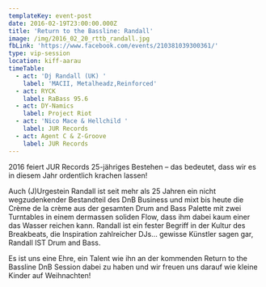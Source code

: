 ```yaml
---
templateKey: event-post
date: 2016-02-19T23:00:00.000Z
title: 'Return to the Bassline: Randall'
image: /img/2016_02_20_rttb_randall.jpg
fbLink: 'https://www.facebook.com/events/210381039300361/'
type: vip-session
location: kiff-aarau
timeTable:
  - act: 'Dj Randall (UK) '
    label: 'MACII, Metalheadz,Reinforced'
  - act: RYCK
    label: RaBass 95.6
  - act: DY-Namics
    label: Project Riot
  - act: 'Nico Mace & Hellchild '
    label: JUR Records
  - act: Agent C & Z-Groove
    label: JUR Records
---
```

2016 feiert JUR Records 25-jähriges Bestehen – das bedeutet, dass wir es in diesem Jahr ordentlich krachen lassen!

Auch (J)Urgestein Randall ist seit mehr als 25 Jahren ein nicht wegzudenkender Bestandteil des DnB Business und mixt bis heute die Crème de la crème aus der gesamten Drum and Bass Palette mit zwei Turntables in einem dermassen soliden Flow, dass ihm dabei kaum einer das Wasser reichen kann. Randall ist ein fester Begriff in der Kultur des Breakbeats, die Inspiration zahlreicher DJs… gewisse Künstler sagen gar, Randall IST Drum and Bass. 

Es ist uns eine Ehre, ein Talent wie ihn an der kommenden Return to the Bassline DnB Session dabei zu haben und wir freuen uns darauf wie kleine Kinder auf Weihnachten!
